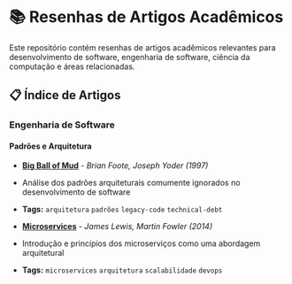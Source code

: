 # 📚 Resenhas de Artigos Acadêmicos

Este repositório contém resenhas de artigos acadêmicos relevantes para desenvolvimento de software, engenharia de software, ciência da computação e áreas relacionadas.

## 📋 Índice de Artigos

### Engenharia de Software

#### Padrões e Arquitetura
- **[Big Ball of Mud](resenhas/big-ball-of-mud/big-ball-of-mud.pdf)** - *Brian Foote, Joseph Yoder (1997)*
- Análise dos padrões arquiteturais comumente ignorados no desenvolvimento de software
- **Tags:** `arquitetura` `padrões` `legacy-code` `technical-debt`

- **[Microservices](resenhas/microservices/microservices.pdf)** - *James Lewis, Martin Fowler (2014)*
- Introdução e princípios dos microserviços como uma abordagem arquitetural
- **Tags:** `microservices` `arquitetura` `scalabilidade` `devops`

<!-- 
#### Metodologias
- **[Título do Artigo](./resenhas/nome-arquivo.pdf)** - *Autor (Ano)*
 - Breve descrição
 - **Tags:** `tag1` `tag2` `tag3`

#### Testing e Qualidade
- **[Título do Artigo](./resenhas/nome-arquivo.pdf)** - *Autor (Ano)*
 - Breve descrição
 - **Tags:** `tag1` `tag2` `tag3`
-->
